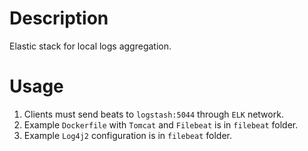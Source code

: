 # Description
Elastic stack for local logs aggregation.

# Usage
1. Clients must send beats to `logstash:5044` through `ELK` network.
2. Example `Dockerfile` with `Tomcat` and `Filebeat` is in `filebeat` folder.
3. Example `Log4j2` configuration is in `filebeat` folder.
